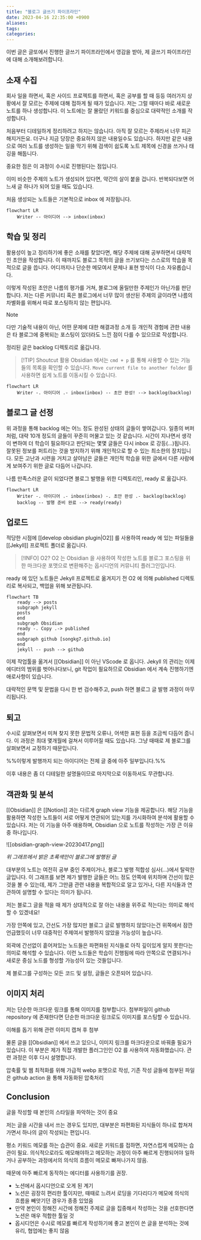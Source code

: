 ```yaml
---
title: "블로그 글쓰기 파이프라인"
date: 2023-04-16 22:35:00 +0900
aliases: 
tags:
categories: 
---
```


이번 글은 글또에서 진행한 글쓰기 파이프라인에서 영감을 받아, 제 글쓰기 파이프라인에 대해 소개해보려합니다.

## 소재 수집

회사 일을 하면서, 혹은 사이드 프로젝트를 하면서, 혹은 공부를 할 때 등등 여러가지 상황에서 잘 모르는 주제에 대해 접하게 될 때가 있습니다. 저는 그럴 때마다 바로 새로운 노트를 하나 생성합니다. 이 노트에는 잘 몰랐던 키워드를 중심으로 대략적인 소개를 작성합니다.

처음부터 디테일하게 정리하려고 하지는 않습니다. 아직 잘 모르는 주제라서 너무 피곤해지거든요. 더구나 지금 당장은 중요하지 않은 내용일수도 있습니다. 하지만 같은 내용으로 여러 노트를 생성하는 일을 막기 위해 검색이 쉽도록 노트 제목에 신경을 쓰거나 태깅을 해둡니다.

중요한 점은 이 과정이 수시로 진행된다는 점입니다. 

이미 비슷한 주제의 노트가 생성되어 있다면, 약간의 살이 붙을 겁니다. 반복되다보면 어느새 글 하나가 되어 있을 때도 있습니다.

처음 생성되는 노트들은 기본적으로 inbox 에 저장됩니다.

```mermaid
flowchart LR
    Writer -- 아이디어 --> inbox(inbox)
```

## 학습 및 정리

활용성이 높고 정리하기에 좋은 소재를 찾았다면, 해당 주제에 대해 공부하면서 대략적인 초안을 작성합니다. 이 때까지도 블로그 목적의 글을 쓰기보다는 스스로의 학습을 목적으로 글을 씁니다. 어디까지나 단순한 메모여서 문체나 표현 방식이 다소 자유롭습니다.

이렇게 작성된 초안은 나름의 평가를 거쳐, 블로그에 올릴만한 주제인가 아닌가를 판단합니다. 저는 다른 커뮤니티 혹은 블로그에서 너무 많이 생산된 주제의 글이라면 나름의 차별화를 위해서 따로 포스팅하지 않는 편입니다.

> [!NOTE]
> 다만 기술적 내용이 아닌, 어떤 문제에 대한 해결과정 소개 등 개인적 경험에 관한 내용은 타 블로그에 중복되는 포스팅이 있더라도 느낀 점이 다를 수 있으므로 작성합니다.

정리된 글은 backlog 디렉토리로 옮깁니다.

> [!TIP] Shoutcut 활용
> Obsidian 에서는 `cmd + p` 를 통해 사용할 수 있는 기능들의 목록을 확인할 수 있습니다. `Move current file to another folder` 를 사용하면 쉽게 노트를 이동시킬 수 있습니다.

```mermaid
flowchart LR
    Writer -. 아이디어 .- inbox(inbox) -- 초안 완성! --> backlog(backlog)
```

## 블로그 글 선정

위 과정을 통해 backlog 에는 어느 정도 완성된 상태의 글들이 쌓여갑니다. 일종의 버퍼처럼, 대략 10개 정도의 글들이 꾸준히 머물고 있는 것 같습니다. 시간이 지나면서 생각이 변하여 더 학습이 필요하다고 판단되는 몇몇 글들은 다시 inbox 로 강등(...)됩니다. 잘못된 정보를 퍼트리는 것을 방지하기 위해 개인적으로 할 수 있는 최소한의 장치입니다. 모든 고난과 시련을 거치고 살아남은 글들은 개인적 학습을 위한 글에서 다른 사람에게 보여주기 위한 글로 다듬어 나갑니다.

나름 만족스러운 글이 되었다면 블로그 발행을 위한 디렉토리인, ready 로 옮깁니다.

```mermaid
flowchart LR
    Writer -. 아이디어 .- inbox(inbox) -. 초안 완성 .- backlog(backlog)
    backlog -- 발행 준비 완료 --> ready(ready)
```

## 업로드

적당한 시점에 [[develop obsidian plugin|O2]] 를 사용하여 ready 에 있는 파일들을 [[Jekyll]] 프로젝트 폴더로 옮깁니다.

> [!INFO] O2?
> O2 는 Obsidian 을 사용하여 작성한 노트를 블로그 포스팅을 위한 마크다운 포맷으로 변환해주는 옵시디언의 커뮤니티 플러그인입니다.

ready 에 있던 노트들은 Jekyll 프로젝트로 옮겨지기 전 O2 에 의해 published 디렉토리로 복사되고, 백업을 위해 보관됩니다.

```mermaid
flowchart TB
    ready --> posts
    subgraph jekyll
    posts
    end
    subgraph Obsidian
    ready -. Copy .-> published
    end
    subgraph github [songkg7.github.io]
    end
    jekyll -- push --> github
```

이제 작업툴을 옮겨서 [[Obsidian]] 이 아닌 VScode 로 옵니다. Jekyll 의 관리는 이제 에디터의 범위를 벗어나다보니, git 작업이 필요하므로 Obsidian 에서 계속 진행하기엔 애로사항이 있습니다.

대략적인 문맥 및 문법을 다시 한 번 검수해주고, push 하면 블로그 글 발행 과정이 마무리됩니다.

## 퇴고

수시로 살펴보면서 미쳐 찾지 못한 문법적 오류나, 어색한 표현 등을 조금씩 다듬어 줍니다. 이 과정은 최대 몇개월에 걸쳐서 이루어질 때도 있습니다. 그냥 때때로 제 블로그를 살펴보면서 교정하기 때문입니다.

%%이렇게 발행까지 되는 아이디어는 전체 글 중에 아주 일부입니다.%%

이후 내용은 좀 더 디테일한 설명들이므로 마지막으로 이동하셔도 무관합니다.

## 객관화 및 분석

[[Obsidian]] 은 [[Notion]] 과는 다르게 graph view 기능을 제공합니다. 해당 기능을 활용하면 작성한 노트들이 서로 어떻게 연관되어 있는지를 가시화하여 분석에 활용할 수 있습니다. 저는 이 기능을 아주 애용하며, Obsidian 으로 노트를 작성하는 가장 큰 이유 중 하나입니다.

![[obsidian-graph-view-20230417.png]]

_위 그래프에서 밝은 초록색만이 블로그에 발행된 글_

대부분의 노트는 여전히 공부 중인 주제이거나, 블로그 발행 적합성 심사(...)에서 탈락한 글입니다. 이 그래프를 보면 제가 발행한 글들은 어느 정도 안쪽에 위치하며 간선이 많은 것을 볼 수 있는데, 제가 그만큼 관련 내용을 복합적으로 알고 있거나, 다른 지식들과 연관하여 설명할 수 있다는 의미가 됩니다.

저는 블로그 글을 적을 때 제가 상대적으로 잘 아는 내용을 위주로 적는다는 의미로 해석할 수 있겠네요!

가장 안쪽에 있고, 간선도 가장 많지만 블로그 글로 발행하지 않았다는건 위쪽에서 잠깐 언급했듯이 너무 대중적인 주제여서 발행하지 않았을 가능성이 높습니다.

외곽에 간선없이 흩어져있는 노드들은 파편화된 지식들로 아직 깊이있게 알지 못한다는 의미로 해석할 수 있습니다. 이런 노드들은 학습이 진행됨에 따라 안쪽으로 연결되거나 새로운 중심 노드를 형성할 가능성이 있는 것들입니다.

제 블로그를 구성하는 모든 코드 및 설정, 글들은 오픈되어 있습니다.

## 이미지 처리

저는 단순한 마크다운 링크를 통해 이미지를 첨부합니다. 첨부파일이 github repository 에 존재한다면 단순한 마크다운 링크로도 이미지를 포스팅할 수 있습니다.

이해를 돕기 위해 관련 이미지 캡쳐 후 첨부

물론 글을 [[Obsidian]] 에서 쓰고 있으니, 이미지 링크를 마크다운으로 바꿔줄 필요가 있습니다. 이 부분은 제가 직접 개발한 플러그인인 O2 를 사용하여 자동화했습니다. 관련 과정은 이후 다시 설명합니다.

압축률 및 웹 최적화를 위해 가급적 webp 포맷으로 작성, 기존 작성 글들에 첨부된 파일은 github action 을 통해 자동화된 압축처리

## Conclusion

글을 작성할 때 본인의 스타일을 파악하는 것이 중요

저는 글을 시간을 내서 쓰는 경우도 있지만, 대부분은 파편화된 지식들이 하나로 합쳐져가면서 하나의 글이 작성되는 편입니다.

평소 키워드 메모를 하는 습관이 중요. 새로운 키워드를 접하면, 자연스럽게 메모하는 습관이 필요. 의식적으로라도 메모해야하고 메모하는 과정이 아주 빠르게 진행되어야 일하거나 공부하는 과정에서의 의식의 흐름이 메모로 빠져나가지 않음.

때문에 아주 빠르게 동작하는 에디터를 사용하기를 권장.
- 노션에서 옵시디언으로 오게 된 계기
- 노션은 굉장히 편리한 툴이지만, 때때로 느려서 로딩을 기다리다가 메모에 의식의 흐름을 빼앗기던 경우가 종종 있었음
- 만약 본인이 정해진 시간에 정해진 주제로 글을 집중해서 작성하는 것을 선호한다면 노션은 매우 적합한 툴일 것
- 옵시디언은 수시로 메모를 빠르게 작성하기에 좋고 본인이 쓴 글을 분석하는 것에 유리, 협업에는 좋지 않음

